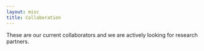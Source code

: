 ```yaml
---
layout: misc
title: Collaboration
---
```


These are our current collaborators and we are actively looking for research partners.